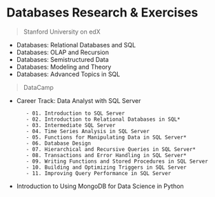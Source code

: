 # Databases Research & Exercises

> Stanford University on edX
 - Databases: Relational Databases and SQL
 - Databases: OLAP and Recursion 
 - Databases: Semistructured Data
 - Databases: Modeling and Theory
 - Databases: Advanced Topics in SQL

> DataCamp
 - Career Track: Data Analyst with SQL Server

          - 01. Introduction to SQL Server
          - 02. Introduction to Relational Databases in SQL*
          - 03. Intermediate SQL Server
          - 04. Time Series Analysis in SQL Server
          - 05. Functions for Manipulating Data in SQL Server*
          - 06. Database Design
          - 07. Hierarchical and Recursive Queries in SQL Server*
          - 08. Transactions and Error Handling in SQL Server*
          - 09. Writing Functions and Stored Procedures in SQL Server
          - 10. Building and Optimizing Triggers in SQL Server
          - 11. Improving Query Performance in SQL Server

 - Introduction to Using MongoDB for Data Science in Python
